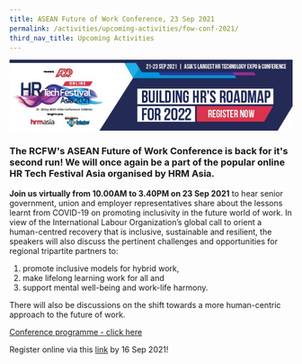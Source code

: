 ```yaml
---
title: ASEAN Future of Work Conference, 23 Sep 2021
permalink: /activities/upcoming-activities/fow-conf-2021/
third_nav_title: Upcoming Activities
---
```

![Alt text for image on Isomer site](/images/HR%20Tech%20Festival%20Asia%202021.png)

### The RCFW's ASEAN Future of Work Conference is back for it's second run! We will once again be a part of the popular online HR Tech Festival Asia organised by HRM Asia. 

**Join us virtually from 10.00AM to 3.40PM on 23 Sep 2021** to hear senior government, union and employer representatives share about the lessons learnt from COVID-19 on promoting inclusivity in the future world of work. In view of the International Labour Organization’s global call to orient a human-centred recovery that is inclusive, sustainable and resilient, the speakers will also discuss the pertinent challenges and opportunities for regional tripartite partners to:
1. promote inclusive models for hybrid work, 
2. make lifelong learning work for all and 
3. support mental well-being and work-life harmony. 

There will also be discussions on the shift towards a more human-centric approach to the future of work. 

[Conference programme - click here](/files/ASEAN%20Future%20of%20Work%20Conference%202021%20Provisional%20Programme.pdf)

Register online via this [link](https://hubs.li/H0VHdVF0 ) by 16 Sep 2021! 